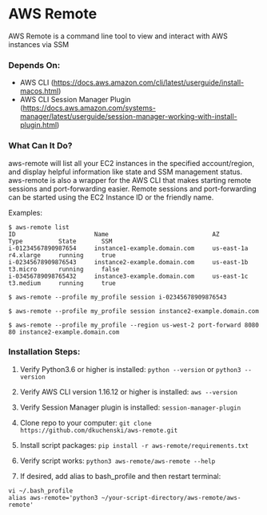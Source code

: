 # AWS Remote
AWS Remote is a command line tool to view and interact with AWS instances via SSM

### Depends On:
- AWS CLI (https://docs.aws.amazon.com/cli/latest/userguide/install-macos.html)
- AWS CLI Session Manager Plugin (https://docs.aws.amazon.com/systems-manager/latest/userguide/session-manager-working-with-install-plugin.html)

### What Can It Do?
aws-remote will list all your EC2 instances in the specified account/region, and display helpful information like state and SSM management status. aws-remote is also a wrapper for the AWS CLI that makes starting remote sessions and port-forwarding easier. Remote sessions and port-forwarding can be started using the EC2 Instance ID or the friendly name.

Examples:

```
$ aws-remote list
ID                      Name                             AZ            Type          State       SSM          
i-01234567890987654     instance1-example.domain.com     us-east-1a    r4.xlarge     running     true        
i-02345678909876543     instance2-example.domain.com     us-east-1b    t3.micro      running     false        
i-03456789098765432     instance3-example.domain.com     us-east-1c    t3.medium     running     true 

$ aws-remote --profile my_profile session i-02345678909876543

$ aws-remote --profile my_profile session instance2-example.domain.com

$ aws-remote --profile my_profile --region us-west-2 port-forward 8080 80 instance2-example.domain.com
```

### Installation Steps:
1. Verify Python3.6 or higher is installed:
`python --version` or `python3 --version`

3. Verify AWS CLI version 1.16.12 or higher is installed:
`aws --version `

4. Verify Session Manager plugin is installed:
`session-manager-plugin`

4. Clone repo to your computer: `git clone https://github.com/dkuchenski/aws-remote.git`

2. Install script packages:
`pip install -r aws-remote/requirements.txt`

5. Verify script works: 
`python3 aws-remote/aws-remote --help`

6. If desired, add alias to bash_profile and then restart terminal:
```
vi ~/.bash_profile
alias aws-remote='python3 ~/your-script-directory/aws-remote/aws-remote'
```
